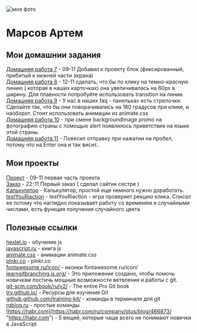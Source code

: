 ![мое фото](fobos78.github.io/my_foto.jpg "мое фото")  
# Марсов Артем  

## Мои домашнии задания  
[Домашняя работа 7](https://github.com/fobos78/fobos78.github.io/blob/master/fobos78.github.io/homework "Моя домашка") - 09-11 Добавил к проекту блок (фиксированный, прибитый к нижней части экрана)  
[Домашняя работа 8](https://github.com/fobos78/fobos78.github.io/homework-12-11-19/ "Моя домашка") - 12-11 сделать, что бы по клику на темно-красную линию ( которая в наших карточках) она увеличивалась на 60px в ширину. Для плавности попробуйте использовать transition на линии.  
[Домашняя работа 9](https://github.com/fobos78/fobos78.github.io/homework_9_2_14-11-19/ "Моя домашка") - У нас в наших faq - панельках есть стрелочки. Сделайте так, что бы они поворачивались на 180 градусов при клике, и наоборот.  Стоит использовать анимации из animate.css  
[Домашняя работа 10](https://fobos78.github.io/homework_10_20-11-19/ "Моя домашка") - при смене backgroundImage promo на фотографию страны с помощью alert появлялось приветствие на языке этой страны.  
[Домашняя работа 11](https://fobos78.github.io/homework_11_from_23_11/ "Моя домашка") - Повесил отправку при нажатии на пробел, потому что на Enter она и так висит..   
  


## Мои проекты  
[Проект](fobos78.github.io/project1/ "проект") - 09-11 первая часть проекта  
[Заказ](https://fobos78.github.io/yoga%20project/ "проект") - 22-11 Первый заказ ( сделал сайтик сестре )  
[Калькулятор](https://fobos78.github.io/calculator/ "Калькулятор") - Калькулятор, простой еще немного нужно доработать.    
[testYouRiaction](https://fobos78.github.io/testYouRiaction/ "testYouRiaction") - testYouRiaction - игра проверяет рекцию клика. Списал ее потому что наглядно показывает работу со временем и случайными числами, есть функция получения случайного цвета

## Полезные ссылки  
[hexlet.io](https://ru.hexlet.io/ "js") - обучение js  
[javascript.ru](https://javascript.ru "js") - книга js  
[animate.css](https://daneden.github.io/animate.css/ "animate.css") - анимации animate.css  
[plnkr.co](https://plnkr.co/edit/?p=catalogue "plnkr.co") - plnkr.co  
[fontawesome.ru/icon/](https://fontawesome.ru/icon/angle-up/ "fontawesome.ru/icon/") - иконки fontawesome.ru/icon/   
[learngitbranching.js.org/](https://learngitbranching.js.org/ "learngitbranching.js.org/") - Это приложение создано, чтобы помочь новичкам постичь мощные возможности ветвления и работы с git.   
[git-scm.com/book/ru/v2/](https://git-scm.com/book/ru/v2/ "git-scm.com/book/ru/v2/") - The entire Pro Git book    
[try.github.io/](https://try.github.io/ "try.github.io/") - Ресурсы для изучения Git  
[github.github.com/training-kit/](https://github.github.com/training-kit/downloads/ru/github-git-cheat-sheet/ "github.github.com/training-kit/") - команды в терминале для git   
[rgblog.ru](http://rgblog.ru/page/git-dlja-chajnika-komandy-kotorye-pomogut-nachat-rabotu "rgblog.ru") - простые команды  
[https://habr.com](https://habr.com/ru/company/otus/blog/466873/ "https://habr.com") - 5 вещей, которые чаще всего не понимают новички в JavaScript  

